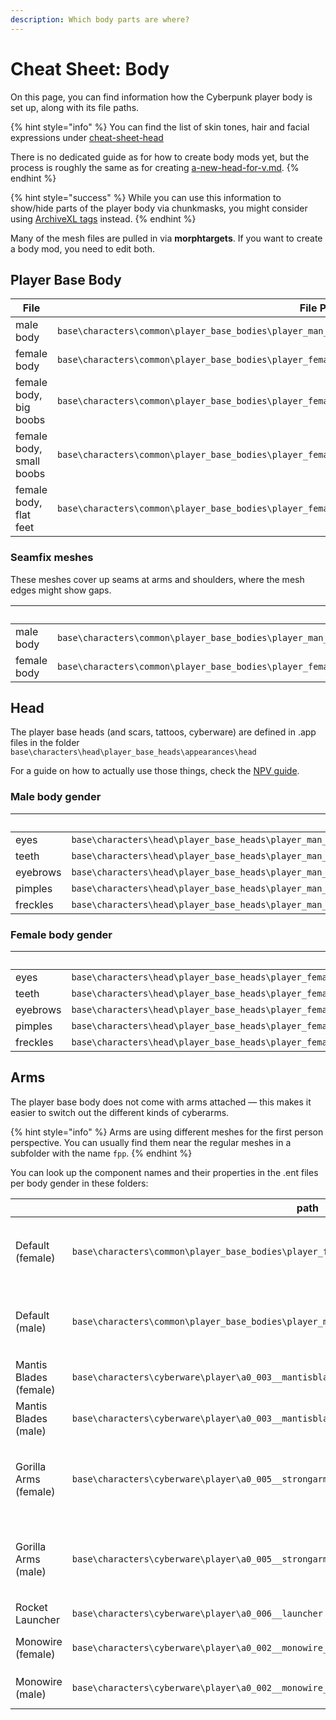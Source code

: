 ```yaml
---
description: Which body parts are where?
---
```


# Cheat Sheet: Body

On this page, you can find information how the Cyberpunk player body is set up, along with its file paths.&#x20;

{% hint style="info" %}
You can find the list of skin tones, hair and facial expressions under [cheat-sheet-head](../cheat-sheet-head/ "mention")

There is no dedicated guide as for how to create body mods yet, but the process is roughly the same as for creating [a-new-head-for-v.md](../../modding-guides/npcs/a-new-head-for-v.md "mention").
{% endhint %}

{% hint style="success" %}
While you can use this information to show/hide parts of the player body via chunkmasks, you might consider using [ArchiveXL tags](../../modding-guides/items-equipment/influencing-other-items.md#visualtags) instead.
{% endhint %}

Many of the mesh files are pulled in via **morphtargets**. If you want to create a body mod, you need to edit both.

## Player Base Body

<table data-header-hidden><thead><tr><th width="212">File</th><th width="309">File Path</th><th>Component</th></tr></thead><tbody><tr><td>male body</td><td><code>base\characters\common\player_base_bodies\player_man_average\t0_000_pma_base__full.mesh</code></td><td><code>t0_000_pma_base__full</code></td></tr><tr><td>female body</td><td><code>base\characters\common\player_base_bodies\player_female_average\t0_000_pwa_base__full.mesh</code></td><td><code>t0_000_pwa_base__full</code></td></tr><tr><td>female body, big boobs</td><td><code>base\characters\common\player_base_bodies\player_female_average\t0_000_pwa_base__full_breast_big.mesh</code></td><td><em>applied by morphtarget</em></td></tr><tr><td>female body, small boobs</td><td><code>base\characters\common\player_base_bodies\player_female_average\t0_000_pwa_base__full_breast_small.mesh</code></td><td><em>applied by morphtarget</em></td></tr><tr><td>female body, flat feet</td><td><code>base\characters\common\player_base_bodies\player_female_average\l0_000_pwa_base__cs_flat.mesh</code></td><td><code>l0_000_pwa_base__cs_flat</code></td></tr></tbody></table>

### Seamfix meshes

These meshes cover up seams at arms and shoulders, where the mesh edges might show gaps.

<table data-header-hidden><thead><tr><th width="214"></th><th width="316"></th><th>Component</th></tr></thead><tbody><tr><td>male body</td><td><code>base\characters\common\player_base_bodies\player_man_average\t0_000_pma_base__full_seamfix.mesh</code></td><td><code>t0_000_pma_base__full_seamfix</code></td></tr><tr><td>female body</td><td><code>base\characters\common\player_base_bodies\player_female_average\t0_000_pwa_base__full_seamfix.mesh</code></td><td><code>t0_000_pwa_base__full_seamfix</code></td></tr></tbody></table>

## Head

The player base heads (and scars, tattoos, cyberware) are defined in .app files in the folder `base\characters\head\player_base_heads\appearances\head`

For a guide on how to actually use those things, check the [NPV guide](../../modding-guides/npcs/npv-v-as-custom-npc/npv-preparing-the-head-in-blender.md#step-1-getting-head).

### Male body gender

<table><thead><tr><th width="155.33333333333331"></th><th>path</th><th>component name</th></tr></thead><tbody><tr><td>eyes</td><td><code>base\characters\head\player_base_heads\player_man_average\h0_000_pma_c__basehead\he_000_pma_c__basehead.mesh</code></td><td>he_000_pma__basehead</td></tr><tr><td>teeth</td><td><code>base\characters\head\player_base_heads\player_man_average\h0_000_pma_c__basehead\ht_000_pma_c__basehead.mesh</code></td><td>ht_000_pma__basehead</td></tr><tr><td>eyebrows</td><td><code>base\characters\head\player_base_heads\player_man_average\h0_000_pma_c__basehead\heb_000_pma_c__basehead.mesh</code></td><td>heb_000_pma__basehead_morph</td></tr><tr><td>pimples</td><td><code>base\characters\head\player_base_heads\player_man_average\h0_000_pma_c__basehead\hx_000_pma_c__basehead_pimples_01.mesh</code></td><td>hx_000_pma__morphs_pimples_01</td></tr><tr><td>freckles</td><td><code>base\characters\head\player_base_heads\player_man_average\h0_000_pma_c__basehead\hx_000_pma_c__basehead_makeup_freckles_01.mesh</code></td><td>hx_000_pma__morphs_makeup_freckles_01</td></tr></tbody></table>

### Female body gender

<table><thead><tr><th width="155.33333333333331"></th><th>path</th><th>component name</th></tr></thead><tbody><tr><td>eyes</td><td><code>base\characters\head\player_base_heads\player_female_average\h0_000_pwa_c__basehead\he_000_pwa_c__basehead.mesh</code></td><td>he_000_pwa__basehead</td></tr><tr><td>teeth</td><td><code>base\characters\head\player_base_heads\player_female_average\h0_000_pwa_c__basehead\ht_000_pwa_c__basehead.mesh</code></td><td>ht_000_pwa__basehead</td></tr><tr><td>eyebrows</td><td><code>base\characters\head\player_base_heads\player_female_average\h0_000_pwa_c__basehead\heb_000_pwa_c__basehead.mesh</code></td><td>heb_000_pwa__basehead_morph</td></tr><tr><td>pimples</td><td><code>base\characters\head\player_base_heads\player_female_average\h0_000_pwa_c__basehead\hx_000_pwa_c__basehead_pimples_01.mesh</code></td><td>hx_000_pwa__morphs_pimples_01</td></tr><tr><td>freckles</td><td><code>base\characters\head\player_base_heads\player_female_average\h0_000_pwa_c__basehead\hx_000_pwa_c__basehead_makeup_freckles_01.mesh</code></td><td>hx_000_pwa__morphs_makeup_freckles_01</td></tr></tbody></table>

## Arms

The player base body does not come with arms attached — this makes it easier to switch out the different kinds of cyberarms.

{% hint style="info" %}
Arms are using different meshes for the first person perspective. You can usually find them near the regular meshes in a subfolder with the name `fpp`.
{% endhint %}

You can look up the component names and their properties in the .ent files per body gender in these folders:

<table><thead><tr><th width="155.33333333333331"></th><th>path</th><th></th></tr></thead><tbody><tr><td>Default (female)</td><td><code>base\characters\common\player_base_bodies\player_female_average\arms_hq</code><br></td><td><pre><code><strong>a0_001_pwa_base_hq__full  
</strong>a0_001_pwa_base_hq__full 
left_arm    
right_arm  
a0_000_pwa_base__fists                                                         
</code></pre></td></tr><tr><td>Default (male)</td><td><code>base\characters\common\player_base_bodies\player_man_average\arms_hq</code></td><td><pre><code><strong>a0_001_pma_base_hq__full  
</strong>a0_001_pma_base_hq__full 
left_arm    
right_arm  
a0_000_pma_base__fists  
</code></pre></td></tr><tr><td>Mantis Blades (female)</td><td><code>base\characters\cyberware\player\a0_003__mantisblade\entities\a0_003_wa__mantisblades.ent</code></td><td><pre><code>a0_003_wa__mantisblade_upperarm_left
a0_003_wa__mantisblade_upperarm_right
</code></pre></td></tr><tr><td>Mantis Blades (male)</td><td><code>base\characters\cyberware\player\a0_003__mantisblade\entities\a0_003_ma__mantisblades.ent</code></td><td><pre><code>a0_003_ma__mantisblade_upperarm_left
a0_003_ma__mantisblade_upperarm_right
</code></pre></td></tr><tr><td>Gorilla Arms (female)</td><td><code>base\characters\cyberware\player\a0_005__strongarms\entities\a0_005_wa__strongarms.ent</code></td><td><pre><code>a0_005_wa__strongarms_holstered_r
a0_005_wa__strongarms_holstered_l
a0_005_wa__strongarms_l
a0_005_wa__strongarms_r
a0_005_wa__strongarms_photo_mode_r
a0_005_wa__strongarms_photo_mode_l
</code></pre></td></tr><tr><td>Gorilla Arms (male)</td><td><code>base\characters\cyberware\player\a0_005__strongarms\entities\a0_005_ma__strongarms.ent</code></td><td><pre><code>a0_005_ma__strongarms_holstered_r
a0_005_ma__strongarms_holstered_l
a0_005_ma__strongarms_l
a0_005_ma__strongarms_r
a0_005_ma__strongarms_photo_mode_r
a0_005_ma__strongarms_photo_mode_l
</code></pre></td></tr><tr><td>Rocket Launcher</td><td><code>base\characters\cyberware\player\a0_006__launcher</code></td><td></td></tr><tr><td>Monowire (female)</td><td><code>base\characters\cyberware\player\a0_002__monowire_whip\entities\a0_002_wa__monowire_whip.ent</code></td><td><pre><code>a0_002_wa__monowire_whip_l_cableless
a0_002_wa__monowire_whip_r_cableless
</code></pre></td></tr><tr><td>Monowire (male)</td><td><code>base\characters\cyberware\player\a0_002__monowire_whip\entities\a0_002_ma__monowire_whip.ent</code></td><td><pre><code>a0_002_ma__monowire_whip_l_cableless
a0_002_ma__monowire_whip_r_cableless
</code></pre></td></tr></tbody></table>


